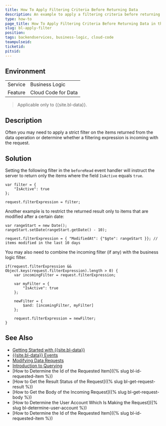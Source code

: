 ```yaml
---
title: How To Apply Filtering Criteria Before Returning Data
description: An example to apply a filtering criteria before returning data
type: how-to
page_title: How To Apply Filtering Criteria Before Returning Data in the {{site.bs-bl}} Layer?
slug: bl-apply-filter
position:
tags: backendservices, business-logic, cloud-code
teampulseid: 
ticketid: 
pitsid: 
---
```


## Environment
<table>
  <tr>
    <td>Service</td>
    <td>Business Logic</td>
  </tr>
  <tr>
    <td>Feature</td>
    <td>Cloud Code for Data</td>
  </tr>
</table>

> Applicable only to {{site.bl-data}}.

## Description

Often you may need to apply a strict filter on the items returned from the data operation or determine whether a filtering expression is incoming with the request.  

## Solution

Setting the following filter in the `beforeRead` event handler will instruct the server to return only the items where the field `IsActive` equals `true`.

```
var filter = {
    "IsActive": true
};

request.filterExpression = filter;
``` 

Another example is to restrict the returned result only to items that are modified after a certain date:

```
var rangeStart = new Date();
rangeStart.setDate(rangeStart.getDate() - 10);

request.filterExpression = { "ModifiedAt": {"$gte": rangeStart }}; // items modified in the last 10 days
```

You may also need to combine the incoming filter (if any) with the business logic filter. 

```  
if(request.filterExpression && Object.keys(request.filterExpression).length > 0) {
    var incomingFilter = request.filterExpression;

    var myFilter = {
    	"IsActive": true
	};

    newFilter = {
        $and: [incomingFilter, myFilter]
    }; 

	request.filterExpression = newFilter; 
}
```    

## See Also

* [Getting Started with {{site.bl-data}}](http://docs.telerik.com/platform/backend-services/javascript/server-side-logic/cloud-code/cloud-code-for-data/cloud-code-for-data-getting-started)
* [{{site.bl-data}} Events](http://docs.telerik.com/platform/backend-services/javascript/server-side-logic/cloud-code/cloud-code-for-data/cloud-code-for-data-data-events)
* [Modifying Data Requests](http://docs.telerik.com/platform/backend-services/javascript/server-side-logic/cloud-code/cloud-code-for-data/cloud-code-for-data-modifying-requests)
* [Introduction to Querying](http://docs.telerik.com/platform/backend-services/rest/queries/introduction)
* [How to Determine the Id of the Requested Item]({% slug bl-id-requested-item %})
* [How to Get the Result Status of the Request]({% slug bl-get-request-result %})
* [How to Get the Body of the Incoming Request]({% slug bl-get-request-body %})
* [How to Determine the User Account Which Is Making the Request]({% slug bl-determine-user-account %})
* [How to Determine the Id of the Requested Item]({% slug bl-id-requested-item %})